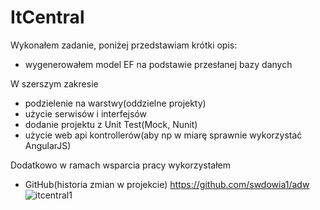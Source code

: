 # ItCentral
Wykonałem zadanie, poniżej przedstawiam krótki opis:


- wygenerowałem model EF na podstawie przesłanej bazy danych



W szerszym zakresie
- podzielenie na warstwy(oddzielne projekty)
- użycie serwisów i interfejsów
- dodanie projektu z Unit Test(Mock, Nunit)
- użycie web api kontrollerów(aby np w miarę sprawnie wykorzystać AngularJS)


Dodatkowo w ramach wsparcia pracy wykorzystałem
- GitHub(historia zmian w projekcie) https://github.com/swdowia1/adw
![itcentral1](https://github.com/swdowia1/itCentral/assets/5527467/a9b030f2-3f83-434e-87bd-c54499969cf3)
